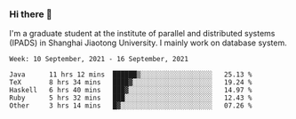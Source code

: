 ### Hi there 👋

I'm a graduate student at the institute of parallel and distributed systems (IPADS) in Shanghai Jiaotong University. I mainly work on database system.

<!--START_SECTION:waka-->
```text
Week: 10 September, 2021 - 16 September, 2021

Java      11 hrs 12 mins  ██████▒░░░░░░░░░░░░░░░░░░   25.13 % 
TeX       8 hrs 34 mins   ████▓░░░░░░░░░░░░░░░░░░░░   19.24 % 
Haskell   6 hrs 40 mins   ███▓░░░░░░░░░░░░░░░░░░░░░   14.97 % 
Ruby      5 hrs 32 mins   ███░░░░░░░░░░░░░░░░░░░░░░   12.43 % 
Other     3 hrs 14 mins   █▓░░░░░░░░░░░░░░░░░░░░░░░   07.26 % 
```
<!--END_SECTION:waka-->

<!--
**yqmmm/yqmmm** is a ✨ _special_ ✨ repository because its `README.md` (this file) appears on your GitHub profile.

Here are some ideas to get you started:

- 🔭 I’m currently working on ...
- 🌱 I’m currently learning ...
- 👯 I’m looking to collaborate on ...
- 🤔 I’m looking for help with ...
- 💬 Ask me about ...
- 📫 How to reach me: ...
- 😄 Pronouns: ...
- ⚡ Fun fact: ...
-->
